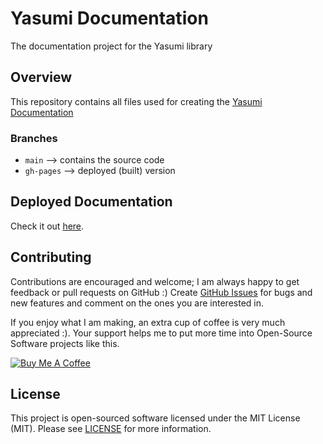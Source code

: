 # Yasumi Documentation

The documentation project for the Yasumi library

## Overview

This repository contains all files used for creating the [Yasumi Documentation](https://azuyalabs.github.io/yasumi-docs/)

### Branches

- `main` --> contains the source code
- `gh-pages` --> deployed (built) version

## Deployed Documentation

Check it out [here](https://azuyalabs.github.io/yasumi-docs/).

## Contributing

Contributions are encouraged and welcome; I am always happy to get feedback or pull requests on GitHub :)
Create [GitHub Issues](https://github.com/azuyalabs/yasumi-docs/issues) for bugs and new features and comment on the ones you
are interested in.

If you enjoy what I am making, an extra cup of coffee is very much appreciated :). Your support helps me to put more
time into Open-Source Software projects like this.

<a href="https://www.buymeacoffee.com/sachatelgenhof" target="_blank"><img src="https://www.buymeacoffee.com/assets/img/custom_images/orange_img.png" alt="Buy Me A Coffee" style="height: auto !important;width: auto !important;" ></a>

## License

This project is open-sourced software licensed under the MIT License (MIT). Please see [LICENSE](LICENSE) for more information.